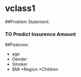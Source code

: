 # vclass1

##Problem Statement:
### TO Predict Insurence Amount

##Features:
* age
* Gender
* Smoker
* BMI
*Region
*Children